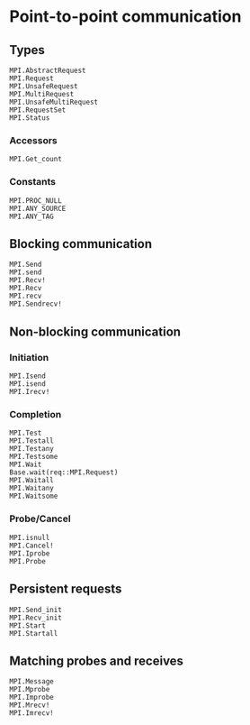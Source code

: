 # Point-to-point communication

## Types

```@docs
MPI.AbstractRequest
MPI.Request
MPI.UnsafeRequest
MPI.MultiRequest
MPI.UnsafeMultiRequest
MPI.RequestSet
MPI.Status
```

### Accessors

```@docs
MPI.Get_count
```

### Constants

```@docs
MPI.PROC_NULL
MPI.ANY_SOURCE
MPI.ANY_TAG
```

## Blocking communication

```@docs
MPI.Send
MPI.send
MPI.Recv!
MPI.Recv
MPI.recv
MPI.Sendrecv!
```

## Non-blocking communication

### Initiation

```@docs
MPI.Isend
MPI.isend
MPI.Irecv!
```

### Completion

```@docs
MPI.Test
MPI.Testall
MPI.Testany
MPI.Testsome
MPI.Wait
Base.wait(req::MPI.Request)
MPI.Waitall
MPI.Waitany
MPI.Waitsome
```

### Probe/Cancel

```@docs
MPI.isnull
MPI.Cancel!
MPI.Iprobe
MPI.Probe
```

## Persistent requests

```@docs
MPI.Send_init
MPI.Recv_init
MPI.Start
MPI.Startall
```

## Matching probes and receives

```@docs
MPI.Message
MPI.Mprobe
MPI.Improbe
MPI.Mrecv!
MPI.Imrecv!
```